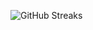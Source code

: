 ![GitHub Streaks](https://github-streaks-mqc9.onrender.com/streak/happilli/image?theme=midnight&cache_bust=1743794630&lang=ja)
